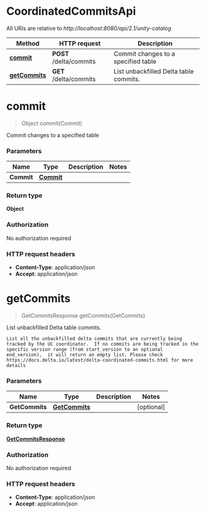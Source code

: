 # CoordinatedCommitsApi

All URIs are relative to *http://localhost:8080/api/2.1/unity-catalog*

| Method | HTTP request | Description |
|------------- | ------------- | -------------|
| [**commit**](CoordinatedCommitsApi.md#commit) | **POST** /delta/commits | Commit changes to a specified table |
| [**getCommits**](CoordinatedCommitsApi.md#getCommits) | **GET** /delta/commits | List unbackfilled Delta table commits. |


<a name="commit"></a>
# **commit**
> Object commit(Commit)

Commit changes to a specified table

### Parameters

|Name | Type | Description  | Notes |
|------------- | ------------- | ------------- | -------------|
| **Commit** | [**Commit**](../Models/Commit.md)|  | |

### Return type

**Object**

### Authorization

No authorization required

### HTTP request headers

- **Content-Type**: application/json
- **Accept**: application/json

<a name="getCommits"></a>
# **getCommits**
> GetCommitsResponse getCommits(GetCommits)

List unbackfilled Delta table commits.

    List all the unbackfilled delta commits that are currently being tracked by the UC coordinator.  If no commits are being tracked in the specific version range (from start_version to an optional end_version),  it will return an empty list. Please check https://docs.delta.io/latest/delta-coordinated-commits.html for more details 

### Parameters

|Name | Type | Description  | Notes |
|------------- | ------------- | ------------- | -------------|
| **GetCommits** | [**GetCommits**](../Models/GetCommits.md)|  | [optional] |

### Return type

[**GetCommitsResponse**](../Models/GetCommitsResponse.md)

### Authorization

No authorization required

### HTTP request headers

- **Content-Type**: application/json
- **Accept**: application/json


